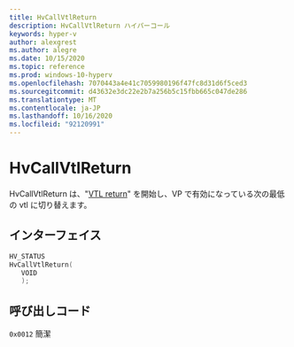```yaml
---
title: HvCallVtlReturn
description: HvCallVtlReturn ハイパーコール
keywords: hyper-v
author: alexgrest
ms.author: alegre
ms.date: 10/15/2020
ms.topic: reference
ms.prod: windows-10-hyperv
ms.openlocfilehash: 7070443a4e41c7059980196f47fc8d31d6f5ced3
ms.sourcegitcommit: d43632e3dc22e2b7a256b5c15fbb665c047de286
ms.translationtype: MT
ms.contentlocale: ja-JP
ms.lasthandoff: 10/16/2020
ms.locfileid: "92120991"
---
```

# <a name="hvcallvtlreturn"></a>HvCallVtlReturn

HvCallVtlReturn は、"[VTL return](../vsm.md#vtl-return)" を開始し、VP で有効になっている次の最低の vtl に切り替えます。

## <a name="interface"></a>インターフェイス

 ```c
HV_STATUS
HvCallVtlReturn(
    VOID
    );
 ```

## <a name="call-code"></a>呼び出しコード

`0x0012` 簡潔